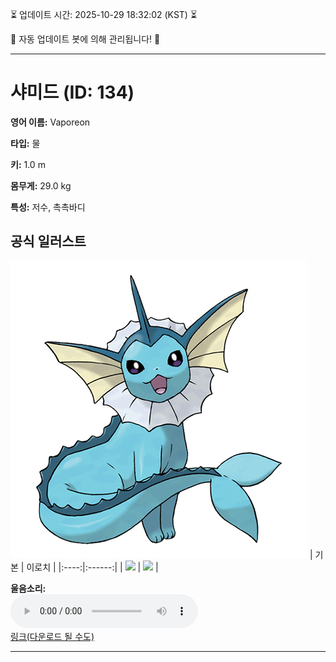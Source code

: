 
⏳ 업데이트 시간: 2025-10-29 18:32:02 (KST) ⏳

🤖 자동 업데이트 봇에 의해 관리됩니다! 🤖

---

# 샤미드 (ID: 134)
**영어 이름:** Vaporeon

**타입:** 물

**키:** 1.0 m

**몸무게:** 29.0 kg

**특성:** 저수, 촉촉바디

## 공식 일러스트
![](https://raw.githubusercontent.com/PokeAPI/sprites/master/sprites/pokemon/other/official-artwork/134.png)
| 기본 | 이로치 |
|:----:|:------:|
| <img src="http://play.pokemonshowdown.com/sprites/ani/vaporeon.gif" width="200"> | <img src="http://play.pokemonshowdown.com/sprites/ani-shiny/vaporeon.gif" width="200"> |

**울음소리:**<br><audio controls src="https://raw.githubusercontent.com/PokeAPI/cries/main/cries/pokemon/latest/134.ogg"></audio><br> [링크(다운로드 될 수도)](https://raw.githubusercontent.com/PokeAPI/cries/main/cries/pokemon/latest/134.ogg)


---
